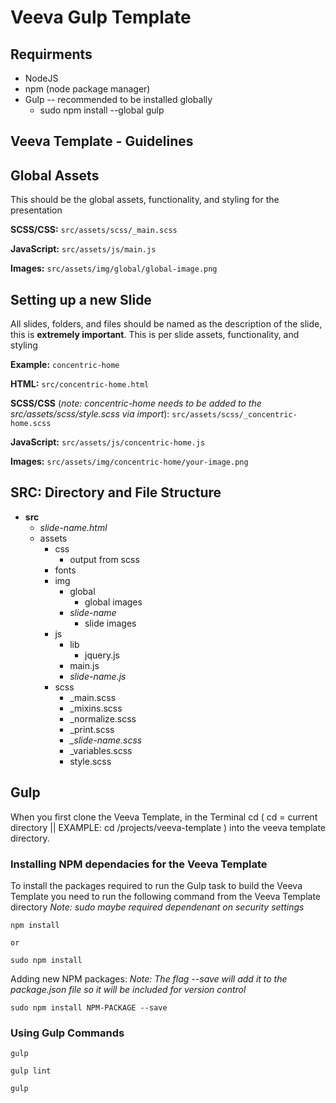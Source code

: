 
# Veeva Gulp Template

## Requirments 

  * NodeJS
  * npm (node package manager)
  * Gulp -- recommended to be installed globally
    * sudo npm install --global gulp

## Veeva Template - Guidelines

## Global Assets
  
  This should be the global assets, functionality, and styling for the presentation

  **SCSS/CSS:**
  `src/assets/scss/_main.scss`

  **JavaScript:**
  `src/assets/js/main.js`

  **Images:**
  `src/assets/img/global/global-image.png`

## Setting up a new Slide
  
  All slides, folders, and files should be named as the description of the slide, this is **extremely important**.
  This is per slide assets, functionality, and styling

  **Example:** `concentric-home`

  **HTML:**
  `src/concentric-home.html`

  **SCSS/CSS** (*note: concentric-home needs to be added to the src/assets/scss/style.scss via import*):
  `src/assets/scss/_concentric-home.scss`

  **JavaScript:**
  `src/assets/js/concentric-home.js`

  **Images:**
  `src/assets/img/concentric-home/your-image.png`


## SRC: Directory and File Structure

  * **src**
    * *slide-name.html*
    * assets
        * css
            * output from scss
        * fonts
        * img
            * global
                * global images
            * *slide-name*
                * slide images
        * js
            * lib 
                * jquery.js
            * main.js
            * *slide-name.js*
        * scss
            * _main.scss
            * _mixins.scss
            * _normalize.scss
            * _print.scss
            * *_slide-name.scss*
            * _variables.scss
            * style.scss

## Gulp

  When you first clone the Veeva Template, in the Terminal cd ( cd = current directory || EXAMPLE: cd /projects/veeva-template ) into the veeva template directory. 

### Installing NPM dependacies for the Veeva Template

  To install the packages required to run the Gulp task to build the Veeva Template you need to run the following command from the Veeva Template directory
  *Note: sudo maybe required dependenant on security settings*    

    npm install

    or 

    sudo npm install

  Adding new NPM packages:
  *Note: The flag --save will add it to the package.json file so it will be included for version control*

    sudo npm install NPM-PACKAGE --save

### Using Gulp Commands

    gulp

    gulp lint

    gulp